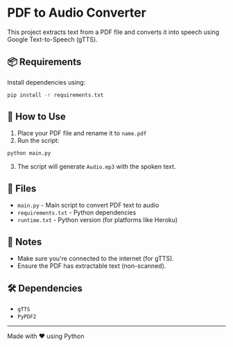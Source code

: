 # PDF to Audio Converter

This project extracts text from a PDF file and converts it into speech using Google Text-to-Speech (gTTS).

## 📦 Requirements

Install dependencies using:

```bash
pip install -r requirements.txt
```

## 🚀 How to Use

1. Place your PDF file and rename it to `name.pdf`
2. Run the script:

```bash
python main.py
```

3. The script will generate `Audio.mp3` with the spoken text.

## 📁 Files

- `main.py` - Main script to convert PDF text to audio
- `requirements.txt` - Python dependencies
- `runtime.txt` - Python version (for platforms like Heroku)

## 📌 Notes

- Make sure you're connected to the internet (for gTTS).
- Ensure the PDF has extractable text (non-scanned).

## 🛠 Dependencies

- `gTTS`
- `PyPDF2`

---

Made with ❤️ using Python
